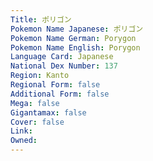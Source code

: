 ```yaml
---
﻿Title: ポリゴン
Pokemon Name Japanese: ポリゴン
Pokemon Name German: Porygon
Pokemon Name English: Porygon
Language Card: Japanese
National Dex Number: 137
Region: Kanto
Regional Form: false
Additional Form: false
Mega: false
Gigantamax: false
Cover: false
Link: 
Owned: 
---
```

